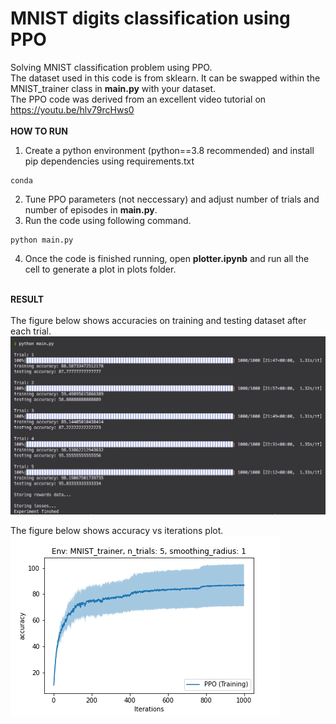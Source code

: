 # MNIST digits classification using PPO
Solving MNIST classification problem using PPO.\
The dataset used in this code is from sklearn.  It can be swapped within the MNIST_trainer class in **main.py** with your dataset. \
The PPO code was derived from an excellent video tutorial on https://youtu.be/hlv79rcHws0 \
\
**HOW TO RUN**
1. Create a python environment (python==3.8 recommended) and install pip dependencies using requirements.txt
```
conda 
```
2. Tune PPO parameters (not neccessary) and adjust number of trials and number of episodes in **main.py**.
3. Run the code using following command.
```
python main.py
```
4. Once the code is finished running, open **plotter.ipynb** and run all the cell to generate a plot in plots folder.

\
**RESULT** \
\
The figure below shows accuracies on training and testing dataset after each trial. \
<img src=https://github.com/bhargavCSSE/MNIST_with_PPO/blob/main/plots/MNIST_classification.png> 

The figure below shows accuracy vs iterations plot. \
<img src=https://github.com/bhargavCSSE/MNIST_with_PPO/blob/main/plots/MNIST-score.png> 
